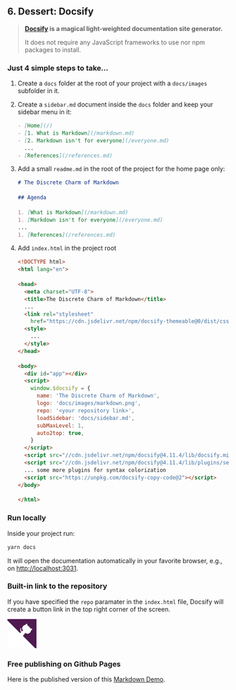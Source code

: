 ## 6. Dessert: Docsify

> __[Docsify](https://docsify.js.org/#/) is a magical light-weighted documentation site generator.__
>
> It does not require any JavaScript frameworks to use nor npm packages to install.

### Just 4 simple steps to take...

1. Create a `docs` folder at the root of your project with a `docs/images` subfolder in it.

1. Create a `sidebar.md` document inside the `docs` folder and keep your sidebar menu in it:

    ``` markdown
    - [Home](/)
    - [1. What is Markdown](/markdown.md)
    - [2. Markdown isn't for everyone](/everyone.md)
      ...
    - [References](/references.md)
    ```

1. Add a small `readme.md` in the root of the project for the home page only:

    ``` markdown
    # The Discrete Charm of Markdown

    ## Agenda

    1. [What is Markdown](/markdown.md)
    1. [Markdown isn't for everyone](/everyone.md)
    ...
    1. [References](/references.md)
    ```

1. Add `index.html` in the project root

    ``` html
    <!DOCTYPE html>
    <html lang="en">

    <head>
      <meta charset="UTF-8">
      <title>The Discrete Charm of Markdown</title>
      ...
      <link rel="stylesheet"
        href="https://cdn.jsdelivr.net/npm/docsify-themeable@0/dist/css/theme-simple.css">
      <style>
        ...
      </style>
    </head>

    <body>
      <div id="app"></div>
      <script>
        window.$docsify = {
          name: 'The Discrete Charm of Markdown',
          logo: 'docs/images/markdown.png',
          repo: '<your repository link>',
          loadSidebar: 'docs/sidebar.md',
          subMaxLevel: 1,
          auto2top: true,
        }
      </script>
      <script src="//cdn.jsdelivr.net/npm/docsify@4.11.4/lib/docsify.min.js"></script>
      <script src="//cdn.jsdelivr.net/npm/docsify@4.11.4/lib/plugins/search.min.js"></script>
      ... some more plugins for syntax colorization
      <script src="https://unpkg.com/docsify-copy-code@2"></script>
    </body>

    </html>
    ```

### Run locally

Inside your project run:

``` bash
yarn docs
```

It will open the documentation automatically in your favorite browser, e.g., on <http://localhost:3031>.

### Built-in link to the repository

If you have specified the `repo` paramater in the `index.html` file, Docsify will create a button link in the top right corner of the screen.

[![repo link](images/repo-link.png)](http://madrus4u.com/demo-markdown/)

### Free publishing on Github Pages

Here is the published version of this [Markdown Demo](http://madrus4u.com/demo-markdown/).
